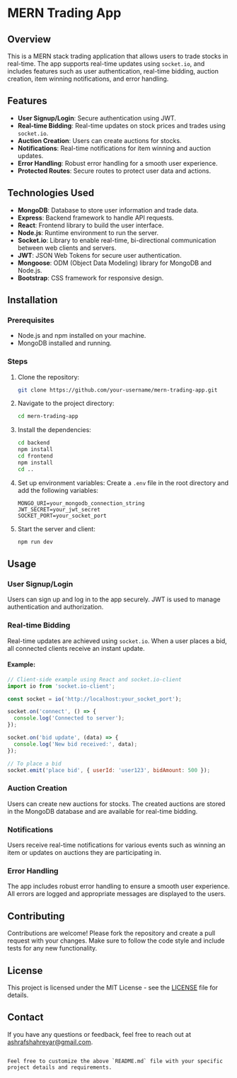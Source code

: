 # MERN Trading App

## Overview
This is a MERN stack trading application that allows users to trade stocks in real-time. The app supports real-time updates using `socket.io`, and includes features such as user authentication, real-time bidding, auction creation, item winning notifications, and error handling.

## Features
- **User Signup/Login**: Secure authentication using JWT.
- **Real-time Bidding**: Real-time updates on stock prices and trades using `socket.io`.
- **Auction Creation**: Users can create auctions for stocks.
- **Notifications**: Real-time notifications for item winning and auction updates.
- **Error Handling**: Robust error handling for a smooth user experience.
- **Protected Routes**: Secure routes to protect user data and actions.

## Technologies Used
- **MongoDB**: Database to store user information and trade data.
- **Express**: Backend framework to handle API requests.
- **React**: Frontend library to build the user interface.
- **Node.js**: Runtime environment to run the server.
- **Socket.io**: Library to enable real-time, bi-directional communication between web clients and servers.
- **JWT**: JSON Web Tokens for secure user authentication.
- **Mongoose**: ODM (Object Data Modeling) library for MongoDB and Node.js.
- **Bootstrap**: CSS framework for responsive design.

## Installation

### Prerequisites
- Node.js and npm installed on your machine.
- MongoDB installed and running.

### Steps
1. Clone the repository:
   ```bash
   git clone https://github.com/your-username/mern-trading-app.git

2. Navigate to the project directory:
   ```bash
   cd mern-trading-app
   ```
3. Install the dependencies:
   ```bash
   cd backend
   npm install
   cd frontend
   npm install
   cd ..
   ```
4. Set up environment variables:
   Create a `.env` file in the root directory and add the following variables:
   ```
   MONGO_URI=your_mongodb_connection_string
   JWT_SECRET=your_jwt_secret
   SOCKET_PORT=your_socket_port
   ```

5. Start the server and client:
   ```bash
   npm run dev
   ```

## Usage

### User Signup/Login
Users can sign up and log in to the app securely. JWT is used to manage authentication and authorization.

### Real-time Bidding
Real-time updates are achieved using `socket.io`. When a user places a bid, all connected clients receive an instant update.

#### Example:
```javascript
// Client-side example using React and socket.io-client
import io from 'socket.io-client';

const socket = io('http://localhost:your_socket_port');

socket.on('connect', () => {
  console.log('Connected to server');
});

socket.on('bid update', (data) => {
  console.log('New bid received:', data);
});

// To place a bid
socket.emit('place bid', { userId: 'user123', bidAmount: 500 });
```

### Auction Creation
Users can create new auctions for stocks. The created auctions are stored in the MongoDB database and are available for real-time bidding.

### Notifications
Users receive real-time notifications for various events such as winning an item or updates on auctions they are participating in.

### Error Handling
The app includes robust error handling to ensure a smooth user experience. All errors are logged and appropriate messages are displayed to the users.

## Contributing
Contributions are welcome! Please fork the repository and create a pull request with your changes. Make sure to follow the code style and include tests for any new functionality.

## License
This project is licensed under the MIT License - see the [LICENSE](LICENSE) file for details.

## Contact
If you have any questions or feedback, feel free to reach out at [ashrafshahreyar@gmail.com](mailto:ashrafshahreyar@gmail.com).
```

Feel free to customize the above `README.md` file with your specific project details and requirements.